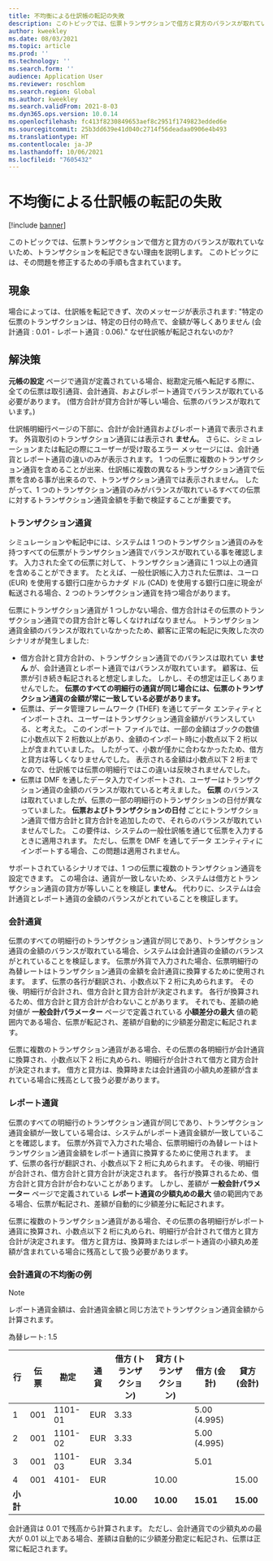 ```yaml
---
title: 不均衡による仕訳帳の転記の失敗
description: このトピックでは、伝票トランザクションで借方と貸方のバランスが取れていないため、トランザクションを転記できない理由を説明します。 このトピックには、その問題を修正するための手順も含まれています。
author: kweekley
ms.date: 08/03/2021
ms.topic: article
ms.prod: ''
ms.technology: ''
ms.search.form: ''
audience: Application User
ms.reviewer: roschlom
ms.search.region: Global
ms.author: kweekley
ms.search.validFrom: 2021-8-03
ms.dyn365.ops.version: 10.0.14
ms.openlocfilehash: fc413f8230849653aef8c2951f1749823edded6e
ms.sourcegitcommit: 25b3dd639e41d040c2714f56deadaa0906e4b493
ms.translationtype: HT
ms.contentlocale: ja-JP
ms.lasthandoff: 10/06/2021
ms.locfileid: "7605432"
---
```

# <a name="journal-posting-failure-because-of-imbalance"></a>不均衡による仕訳帳の転記の失敗

[!include [banner](../includes/banner.md)]

このトピックでは、伝票トランザクションで借方と貸方のバランスが取れていないため、トランザクションを転記できない理由を説明します。 このトピックには、その問題を修正するための手順も含まれています。

## <a name="symptom"></a>現象

場合によっては、仕訳帳を転記できず、次のメッセージが表示されます: "特定の伝票のトランザクションは、特定の日付の時点で、金額が等しくありません (会計通貨 : 0.01 - レポート通貨 : 0.06)." なぜ仕訳帳が転記されないのか?

## <a name="resolution"></a>解決策

**元帳の設定** ページで通貨が定義されている場合、総勘定元帳へ転記する際に、全ての伝票は取引通貨、会計通貨、およびレポート通貨でバランスが取れている必要があります。 (借方合計が貸方合計が等しい場合、伝票のバランスが取れています。)

仕訳帳明細行ページの下部に、合計が会計通貨およびレポート通貨で表示されます。 外貨取引のトランザクション通貨には表示され **ません**。 さらに、シミュレーションまたは転記の際にユーザーが受け取るエラー メッセージには、会計通貨とレポート通貨の違いのみが表示されます。 1 つの伝票に複数のトランザクション通貨を含めることが出来、仕訳帳に複数の異なるトランザクション通貨で伝票を含める事が出来るので、トランザクション通貨では表示されません。 したがって、1 つのトランザクション通貨のみがバランスが取れているすべての伝票に対するトランザクション通貨金額を手動で検証することが重要です。

### <a name="transaction-currency"></a>トランザクション通貨

シミュレーションや転記中には、システムは 1 つのトランザクション通貨のみを持つすべての伝票がトランザクション通貨でバランスが取れている事を確認します。 入力された全ての伝票に対して、トランザクション通貨に 1 つ以上の通貨を含めることができます。 たとえば、一般仕訳帳に入力された伝票は、ユーロ (EUR) を使用する銀行口座からカナダ ドル (CAD) を使用する銀行口座に現金が転送される場合、2 つのトランザクション通貨を持つ場合があります。

伝票にトランザクション通貨が 1 つしかない場合、借方合計はその伝票のトランザクション通貨での貸方合計と等しくなければなりません。 トランザクション通貨金額のバランスが取れていなかったため、顧客に正常の転記に失敗した次のシナリオが発生しました:

- 借方合計と貸方合計の、トランザクション通貨でのバランスは取れてい **ません** が、会計通貨とレポート通貨ではバランスが取れています。 顧客は、伝票が引き続き転記されると想定しました。 しかし、その想定は正しくありませんでした。 **伝票のすべての明細行の通貨が同じ場合には、伝票のトランザクション通貨の金額が常に一致している必要があります。**
- 伝票は、データ管理フレームワーク (THEF) を通じてデータ エンティティとインポートされ、ユーザーはトランザクション通貨金額がバランスしている、と考えた。 このインポート ファイルでは、一部の金額はブックの数値に小数点以下 2 桁数以上があり、金額のインポート時に小数点以下 2 桁以上が含まれていました。 したがって、小数が僅かに合わなかったため、借方と貸方は等しくなりませんでした。 表示される金額は小数点以下 2 桁までなので、仕訳帳では伝票の明細行ではこの違いは反映されませんでした。
- 伝票は DMF を通したデータ入力でインポートされ、ユーザーはトランザクション通貨の金額のバランスが取れていると考えました。 **伝票** のバランスは取れていましたが、伝票の一部の明細行のトランザクションの日付が異なっていました。 **伝票およびトランザクションの日付** ごとにトランザクション通貨で借方合計と貸方合計を追加したので、それらのバランスが取れていませんでした。 この要件は、システムの一般仕訳帳を通じて伝票を入力するときに適用されます。 ただし、伝票を DMF を通してデータ エンティティにインポートする場合、この問題は適用されません。

サポートされているシナリオでは、1 つの伝票に複数のトランザクション通貨を設定できます。 この場合は、通貨が一致しないため、システムは借方とトランザクション通貨の貸方が等しいことを検証し **ません**。 代わりに、システムは会計通貨とレポート通貨の金額のバランスがとれていることを検証します。

### <a name="accounting-currency"></a>会計通貨

伝票のすべての明細行のトランザクション通貨が同じであり、トランザクション通貨の金額のバランスが取れている場合、システムは会計通貨の金額のバランスがとれていることを検証します。 伝票が外貨で入力された場合、伝票明細行の為替レートはトランザクション通貨の金額を会計通貨に換算するために使用されます。 まず、伝票の各行が翻訳され、小数点以下 2 桁に丸められます。 その後、明細行が合計され、借方合計と貸方合計が決定されます。 各行が換算されるため、借方合計と貸方合計が合わないことがあります。 それでも、差額の絶対値が **一般会計パラメーター** ページで定義されている **小額差分の最大** 値の範囲内である場合、伝票が転記され、差額が自動的に少額差分勘定に転記されます。

伝票に複数のトランザクション通貨がある場合、その伝票の各明細行が会計通貨に換算され、小数点以下 2 桁に丸められ、明細行が合計されて借方と貸方合計が決定されます。 借方と貸方は、換算時または会計通貨の小額丸め差額が含まれている場合に残高として扱う必要があります。

### <a name="reporting-currency"></a>レポート通貨

伝票のすべての明細行のトランザクション通貨が同じであり、トランザクション通貨金額が一致している場合は、システムがレポート通貨金額が一致していることを確認します。 伝票が外貨で入力された場合、伝票明細行の為替レートはトランザクション通貨金額をレポート通貨に換算するために使用されます。 まず、伝票の各行が翻訳され、小数点以下 2 桁に丸められます。 その後、明細行が合計され、借方合計と貸方合計が決定されます。 各行が換算されるため、借方合計と貸方合計が合わないことがあります。 しかし、差額が **一般会計パラメーター** ページで定義されている **レポート通貨の少額丸めの最大** 値の範囲内である場合、伝票が転記され、差額が自動的に少額差分に転記されます。

伝票に複数のトランザクション通貨がある場合、その伝票の各明細行がレポート通貨に換算され、小数点以下 2 桁に丸められ、明細行が合計されて借方と貸方合計が決定されます。 借方と貸方は、換算時またはレポート通貨の小額丸め差額が含まれている場合に残高として扱う必要があります。

### <a name="example-for-an-accounting-currency-imbalance"></a>会計通貨の不均衡の例

> [!NOTE]
> レポート通貨金額は、会計通貨金額と同じ方法でトランザクション通貨金額から計算されます。

為替レート: 1.5

| 行 | 伝票 | 勘定 | 通貨 | 借方 (トランザクション) | 貸方 (トランザクション) | 借方 (会計) | 貸方 (会計) |
|---|---|---|---|---|---|---|---|
| 1 | 001 | 1101-01 | EUR | 3.33 | | 5.00 (4.995) | |
| 2 | 001 | 1101-02 | EUR | 3.33 | | 5.00 (4.995) | |
| 3 | 001 | 1101-03 | EUR | 3.34 | | 5.01 | |
| 4 | 001 | 4101- | EUR | | 10.00 | | 15.00 |
| **小計** | | | | **10.00** | **10.00** | **15.01** | **15.00** |

会計通貨は 0.01 で残高から計算されます。 ただし、会計通貨での少額丸めの最大が 0.01 以上である場合、差額は自動的に少額差分勘定に転記され、伝票は正常に転記されます。
